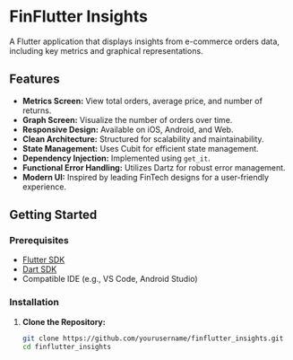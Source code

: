 # FinFlutter Insights

A Flutter application that displays insights from e-commerce orders data, including key metrics and graphical representations.

## Features

- **Metrics Screen:** View total orders, average price, and number of returns.
- **Graph Screen:** Visualize the number of orders over time.
- **Responsive Design:** Available on iOS, Android, and Web.
- **Clean Architecture:** Structured for scalability and maintainability.
- **State Management:** Uses Cubit for efficient state management.
- **Dependency Injection:** Implemented using `get_it`.
- **Functional Error Handling:** Utilizes Dartz for robust error management.
- **Modern UI:** Inspired by leading FinTech designs for a user-friendly experience.

## Getting Started

### Prerequisites

- [Flutter SDK](https://flutter.dev/docs/get-started/install)
- [Dart SDK](https://dart.dev/get-dart)
- Compatible IDE (e.g., VS Code, Android Studio)

### Installation

1. **Clone the Repository:**

   ```bash
   git clone https://github.com/yourusername/finflutter_insights.git
   cd finflutter_insights
